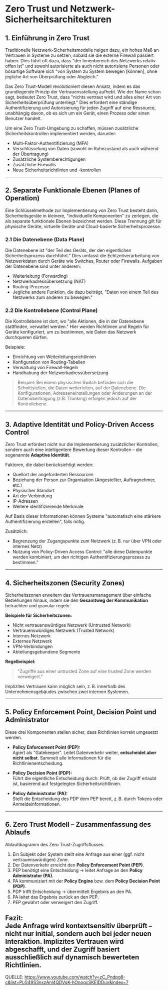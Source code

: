 # Zero Trust und Netzwerk-Sicherheitsarchitekturen

## 1. Einführung in Zero Trust

Traditionelle Netzwerk-Sicherheitsmodelle neigen dazu, ein hohes Maß an Vertrauen in Systeme zu setzen, sobald sie die externe Firewall passiert haben. Dies führt oft dazu, dass "der Innenbereich des Netzwerks relativ offen ist" und sowohl autorisierte als auch nicht autorisierte Personen oder bösartige Software sich "von System zu System bewegen [können], ohne jegliche Art von Überprüfung oder Abgleich."

Das Zero Trust-Modell revolutioniert diesen Ansatz, indem es das grundlegende Prinzip der Vertrauensstellung aufhebt. Wie der Name schon sagt, bedeutet Zero Trust, dass "nichts vertraut wird und alles einer Art von Sicherheitsüberprüfung unterliegt." Dies erfordert eine ständige Authentifizierung und Autorisierung für jeden Zugriff auf eine Ressource, unabhängig davon, ob es sich um ein Gerät, einen Prozess oder einen Benutzer handelt.

Um eine Zero Trust-Umgebung zu schaffen, müssen zusätzliche Sicherheitskontrollen implementiert werden, darunter:

- Multi-Faktor-Authentifizierung (MFA)
- Verschlüsselung von Daten (sowohl im Ruhezustand als auch während der Übertragung)
- Zusätzliche Systemberechtigungen
- Zusätzliche Firewalls
- Neue Sicherheitsrichtlinien und -kontrollen

---

## 2. Separate Funktionale Ebenen (Planes of Operation)

Eine Schlüsselmethode zur Implementierung von Zero Trust besteht darin, Sicherheitsgeräte in kleinere, "individuelle Komponenten" zu zerlegen, die als separate funktionale Ebenen bezeichnet werden. Diese Trennung gilt für physische Geräte, virtuelle Geräte und Cloud-basierte Sicherheitsprozesse.

### 2.1 Die Datenebene (Data Plane)

Die Datenebene ist "der Teil des Geräts, der den eigentlichen Sicherheitsprozess durchführt." Dies umfasst die Echtzeitverarbeitung von Netzwerkdaten durch Geräte wie Switches, Router oder Firewalls. Aufgaben der Datenebene sind unter anderem:

- Weiterleitung (Forwarding)
- Netzwerkadressübersetzung (NAT)
- Routing-Prozesse
- Jegliche andere Funktion, die dazu beiträgt, "Daten von einem Teil des Netzwerks zum anderen zu bewegen."

### 2.2 Die Kontrollebene (Control Plane)

Die Kontrollebene ist dort, wo "alle Aktionen, die in der Datenebene stattfinden, verwaltet werden." Hier werden Richtlinien und Regeln für Geräte konfiguriert, um zu bestimmen, wie Daten das Netzwerk durchqueren dürfen.

Beispiele:

- Einrichtung von Weiterleitungsrichtlinien
- Konfiguration von Routing-Tabellen
- Verwaltung von Firewall-Regeln
- Handhabung der Netzwerkadressübersetzung

> Beispiel: Bei einem physischen Switch befinden sich die Schnittstellen, die Daten weiterleiten, auf der Datenebene. Die Konfigurationen, Adresseneinstellungen oder Änderungen an der Datenübertragung (z.B. Trunking) erfolgen jedoch auf der Kontrollebene.

---

## 3. Adaptive Identität und Policy-Driven Access Control

Zero Trust erfordert nicht nur die Implementierung zusätzlicher Kontrollen, sondern auch eine intelligentere Bewertung dieser Kontrollen – die sogenannte **Adaptive Identität**.

Faktoren, die dabei berücksichtigt werden:

- Quellort der angeforderten Ressourcen
- Beziehung der Person zur Organisation (Angestellter, Auftragnehmer, etc.)
- Physischer Standort
- Art der Verbindung
- IP-Adressen
- Weitere identifizierende Merkmale

Auf Basis dieser Informationen können Systeme "automatisch eine stärkere Authentifizierung erstellen", falls nötig.

Zusätzlich:

- Begrenzung der Zugangspunkte zum Netzwerk (z. B. nur über VPN oder internes Netz)
- Nutzung von Policy-Driven Access Control: "alle diese Datenpunkte werden kombiniert, um den richtigen Authentifizierungsprozess zu bestimmen."

---

## 4. Sicherheitszonen (Security Zones)

Sicherheitszonen erweitern das Vertrauensmanagement über einfache Beziehungen hinaus, indem sie den **Gesamtweg der Kommunikation** betrachten und granular regeln.

**Beispiele für Sicherheitszonen:**

- Nicht vertrauenswürdiges Netzwerk (Untrusted Network)
- Vertrauenswürdiges Netzwerk (Trusted Network)
- Internes Netzwerk
- Externes Netzwerk
- VPN-Verbindungen
- Abteilungsgebundene Segmente

**Regelbeispiel:**
> "Zugriffe aus einer untrusted Zone auf eine trusted Zone werden verweigert."

Implizites Vertrauen kann möglich sein, z. B. innerhalb des Unternehmensgebäudes zwischen zwei internen Systemen.

---

## 5. Policy Enforcement Point, Decision Point und Administrator

Diese drei Komponenten stellen sicher, dass Richtlinien korrekt umgesetzt werden.

- **Policy Enforcement Point (PEP):**  
  Agiert als "Gatekeeper". Leitet Datenverkehr weiter, **entscheidet aber nicht selbst**. Sammelt alle Informationen für die Richtlinienentscheidung.

- **Policy Decision Point (PDP):**  
  Führt die eigentliche Entscheidung durch. Prüft, ob der Zugriff erlaubt ist, basierend auf festgelegten Sicherheitsrichtlinien.

- **Policy Administrator (PA):**  
  Stellt die Entscheidung des PDP dem PEP bereit, z. B. durch Tokens oder Anmeldeinformationen.

---

## 6. Zero Trust Modell – Zusammenfassung des Ablaufs

Ablaufdiagramm des Zero Trust-Zugriffsflusses:

1. Ein Subjekt oder System stellt eine Anfrage aus einer (ggf. nicht vertrauenswürdigen) Zone.
2. Der Datenverkehr erreicht den **Policy Enforcement Point (PEP)**.
3. PEP benötigt eine Entscheidung → leitet Anfrage an den **Policy Administrator (PA)**.
4. PA kommuniziert mit der **Policy Engine** bzw. dem **Policy Decision Point (PDP)**.
5. PDP trifft Entscheidung → übermittelt Ergebnis an den PA.
6. PA leitet das Ergebnis zurück an den PEP.
7. PEP gewährt oder verweigert den Zugriff.

**Fazit:**  
Jede Anfrage wird kontextsensitiv überprüft – nicht nur initial, sondern auch bei jeder neuen Interaktion. Implizites Vertrauen wird abgeschafft, und der Zugriff basiert ausschließlich auf dynamisch bewerteten Richtlinien.
---
QUELLE: https://www.youtube.com/watch?v=zC_Pndpg8-c&list=PLG49S3nxzAnl4QDVqK-hOnoqcSKEIDDuv&index=7
